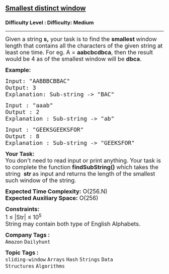 <h2><a href="https://www.geeksforgeeks.org/problems/smallest-distant-window3132/1?page=1&category=Strings&difficulty=Easy,Medium&status=unsolved&sortBy=submissions">Smallest distinct window</a></h2><h3>Difficulty Level : Difficulty: Medium</h3><hr><div class="problems_problem_content__Xm_eO"><p><span style="font-size: 18px;">Given a string <strong>s,</strong> your task is to find the <strong>smallest </strong>window length that contains all the characters of the given string at least one time. For eg. A = <strong>aabcbcdbca</strong>, then the result would be 4 as of the smallest window will be <strong>dbca</strong>.</span></p>
<p><span style="font-size: 18px;"><strong>Example:</strong></span></p>
<div>
<pre><span style="font-size: 18px;">Input: "AABBBCBBAC"
Output: 3
Explanation: Sub-string -&gt; "BAC"
</span></pre>
</div>
<pre><span style="font-size: 18px;">Input : "aaab"
Output : 2
Explanation : Sub-string -&gt; "ab"</span></pre>
<pre><span style="font-size: 18px;">Input : "GEEKSGEEKSFOR"
Output : 8
Explanation : Sub-string -&gt; "GEEKSFOR"</span></pre>
<p><span style="font-size: 18px;"><strong>Your Task:&nbsp;&nbsp;</strong><br>You don't need to read input or print anything. Your task is to complete the function&nbsp;<strong>findSubString()</strong>&nbsp;which takes the string&nbsp; <strong>str</strong><strong> </strong>as input&nbsp;and returns the length of the smallest such window of the string.</span></p>
<p><span style="font-size: 18px;"><strong>Expected Time Complexity:</strong> O(256.N)<br><strong>Expected Auxiliary Space:</strong> O(256)</span></p>
<p><span style="font-size: 18px;"><strong>Constraints:</strong><br>1 ≤ |Str| ≤ 10<sup>5</sup><br>String may contain both type of English Alphabets.</span></p></div><p><span style=font-size:18px><strong>Company Tags : </strong><br><code>Amazon</code>&nbsp;<code>Dailyhunt</code>&nbsp;<br><p><span style=font-size:18px><strong>Topic Tags : </strong><br><code>sliding-window</code>&nbsp;<code>Arrays</code>&nbsp;<code>Hash</code>&nbsp;<code>Strings</code>&nbsp;<code>Data Structures</code>&nbsp;<code>Algorithms</code>&nbsp;